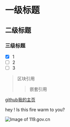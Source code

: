 # 一级标题
## 二级标题
### 三级标题


- [x] 1
- [ ] 2
- [ ] 3

> 区块引用
>> 嵌套引用


[github我的主页](http://github.com/jsliker)


hey ! Is this fire warm to you?

![Image of 119.gov.cn](http://weixin.119.gov.cn/uploads///3/c/3/a/thumb_55f695528a6ee.jpg)
